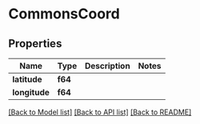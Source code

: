 # CommonsCoord

## Properties

Name | Type | Description | Notes
------------ | ------------- | ------------- | -------------
**latitude** | **f64** |  | 
**longitude** | **f64** |  | 

[[Back to Model list]](../README.md#documentation-for-models) [[Back to API list]](../README.md#documentation-for-api-endpoints) [[Back to README]](../README.md)


